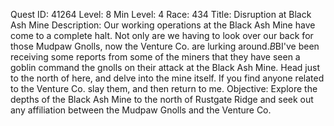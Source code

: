Quest ID: 41264
Level: 8
Min Level: 4
Race: 434
Title: Disruption at Black Ash Mine
Description: Our working operations at the Black Ash Mine have come to a complete halt. Not only are we having to look over our back for those Mudpaw Gnolls, now the Venture Co. are lurking around.$B$BI've been receiving some reports from some of the miners that they have seen a goblin command the gnolls on their attack at the Black Ash Mine. Head just to the north of here, and delve into the mine itself. If you find anyone related to the Venture Co. slay them, and then return to me.
Objective: Explore the depths of the Black Ash Mine to the north of Rustgate Ridge and seek out any affiliation between the Mudpaw Gnolls and the Venture Co.
